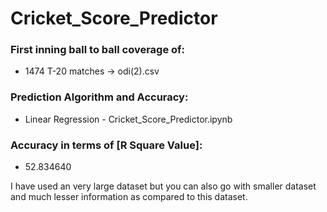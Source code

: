 # Cricket_Score_Predictor
### **First inning ball to ball coverage of:**
 * 1474 T-20 matches -> odi(2).csv

 
### **Prediction Algorithm and Accuracy:**
* Linear Regression - Cricket_Score_Predictor.ipynb

### **Accuracy in terms of [R Square Value]:**
* 52.834640

I have used an very large dataset but you can also go with smaller dataset and much lesser information as compared to this dataset.
